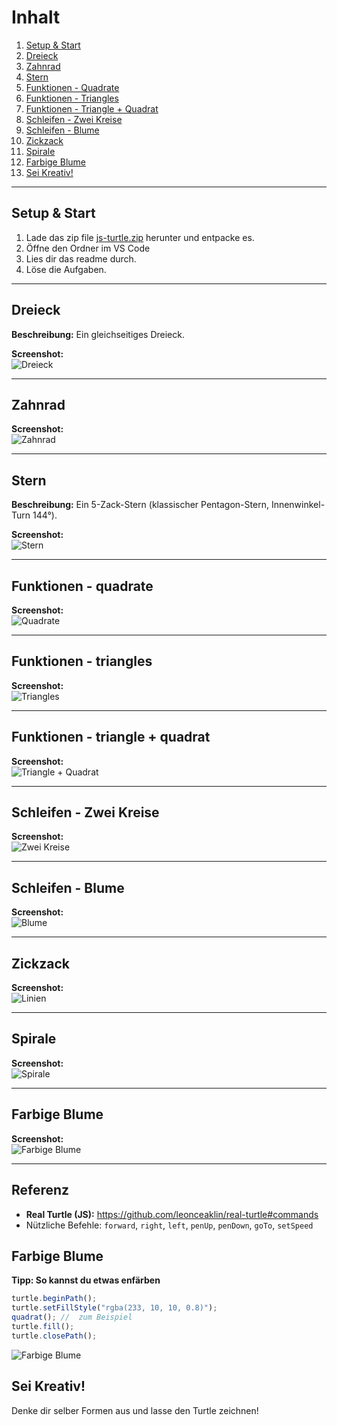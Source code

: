 # Inhalt

1. [Setup & Start](#setup--start)
2. [Dreieck](#dreieck)
3. [Zahnrad](#zahnrad)
4. [Stern](#stern)
5. [Funktionen - Quadrate](#funktionen---quadrate)
6. [Funktionen - Triangles](#funktionen---triangles)
7. [Funktionen - Triangle + Quadrat](#funktionen---triangle--quadrat)
8. [Schleifen - Zwei Kreise](#schleifen---zwei-kreise)
9. [Schleifen - Blume](#schleifen---blume)
10. [Zickzack](#zickzack)
11. [Spirale](#spirale)
12. [Farbige Blume](#farbige-blume)
13. [Sei Kreativ!](#sei-kreativ)

---

## Setup & Start

1. Lade das zip file  [js-turtle.zip](https://github.com/bbz-biel-informatik/288-programmiertechniken-webfrontend/raw/refs/heads/master/01%20-%20turtle/js-turtle.zip) herunter und entpacke es.
2. Öffne den Ordner im VS Code
3. Lies dir das readme durch.
4. Löse die Aufgaben.

---

## Dreieck

**Beschreibung:** Ein gleichseitiges Dreieck.

**Screenshot:**  
![Dreieck](images/dreieck.png)

---

## Zahnrad

**Screenshot:**  
![Zahnrad](images/zahnrad.png)

---

## Stern

**Beschreibung:** Ein 5-Zack-Stern (klassischer Pentagon-Stern, Innenwinkel-Turn 144°).

**Screenshot:**  
![Stern](images/stern.png)

---

## Funktionen - quadrate

**Screenshot:**  
![Quadrate](images/funktionen-quadrate.png)

---

## Funktionen - triangles

**Screenshot:**  
![Triangles](images/funktionen-triangles.png)

---

## Funktionen - triangle + quadrat

**Screenshot:**  
![Triangle + Quadrat](images/funktionen-triangle+quadrat.png)

---

## Schleifen - Zwei Kreise

**Screenshot:**  
![Zwei Kreise](images/schleifen-zwei-kreise.png)

---

## Schleifen - Blume

**Screenshot:**  
![Blume](images/schleifen-blume.png)

---

## Zickzack

**Screenshot:**  
![Linien](images/zickzack.png)

---

## Spirale

**Screenshot:**  
![Spirale](images/spirale.png)

---

## Farbige Blume

**Screenshot:**  
![Farbige Blume](images/farbige-blume.png)

---

## Referenz

- **Real Turtle (JS):** https://github.com/leonceaklin/real-turtle#commands
- Nützliche Befehle: `forward`, `right`, `left`, `penUp`, `penDown`, `goTo`, `setSpeed`


## Farbige Blume

**Tipp: So kannst du etwas enfärben**

```javascript
turtle.beginPath();
turtle.setFillStyle("rgba(233, 10, 10, 0.8)");
quadrat(); //  zum Beispiel
turtle.fill();
turtle.closePath();
```

![Farbige Blume](images/farbige-blume.png)

## Sei Kreativ!

Denke dir selber Formen aus und lasse den Turtle zeichnen!
